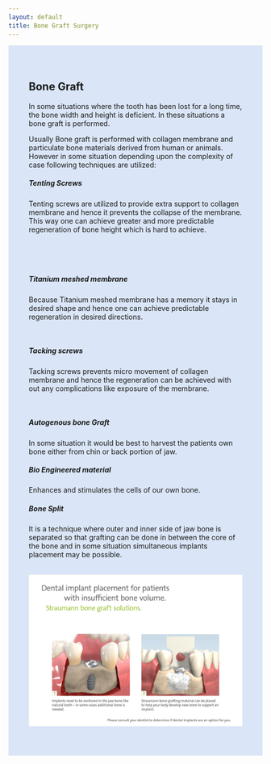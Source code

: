 ```yaml
---
layout: default
title: Bone Graft Surgery
---
```


<div class="row">

<div class="col-xs-12 col-sm-12  featured-text no-gutters">
<div class=" col-md-12" style="background: #dae6f7;, url() center; padding: 8%;">


<h2><span class="mw-headline" id="Bone_Graft">Bone Graft</span></h2>
<p>In some situations where the tooth has been lost for a long time, the bone width and height is deficient. In these situations a bone graft is performed.
</p>

<p>Usually Bone graft is performed with collagen membrane and particulate bone materials derived from human or animals. However in some situation depending upon the complexity of case following techniques are utilized:
</p>

<h5><span class="mw-headline" id="Tenting_Screws">Tenting Screws</span></h5>
<p>Tenting screws are utilized to provide extra support to collagen membrane and hence it prevents the collapse of the membrane. This way one can achieve greater and more predictable regeneration of bone height which is hard to achieve.
</p><p><br />     
</p><p><br />
</p>
<h5><span class="mw-headline" id="Titanium_meshed_membrane">Titanium meshed membrane</span></h5>
<p>Because Titanium meshed membrane has a memory it stays in desired shape and hence one can achieve predictable regeneration in desired directions.
</p><p><br />
</p>
<h5><span class="mw-headline" id="Tacking_screws">Tacking screws</span></h5>
<p>Tacking screws prevents micro movement of collagen membrane and hence the regeneration can be achieved with out any complications like exposure of the membrane.
</p><p><br />
</p>
<h5><span class="mw-headline" id="Autogenous_bone_Graft">Autogenous bone Graft</span></h5>
<p>In some situation it would be best to harvest the patients own bone either from chin or back portion of jaw.
</p>
<h5><span class="mw-headline" id="Bio_Engineered_material">Bio Engineered material</span></h5>
<p>Enhances and stimulates the cells of our own bone.
</p>
<h5><span class="mw-headline" id="Bone_Split">Bone Split</span></h5>
<p>It is a technique where outer and inner side of jaw bone is separated so that grafting can be done in between the core of the bone and in some situation simultaneous implants placement may be possible.
</p>


<p>
<br />
<img alt="Dental implant placement for insufficient bone volume" src="/images/Dental_implant_placement_for_insufficient_bone_volume.jpg" />
</p>